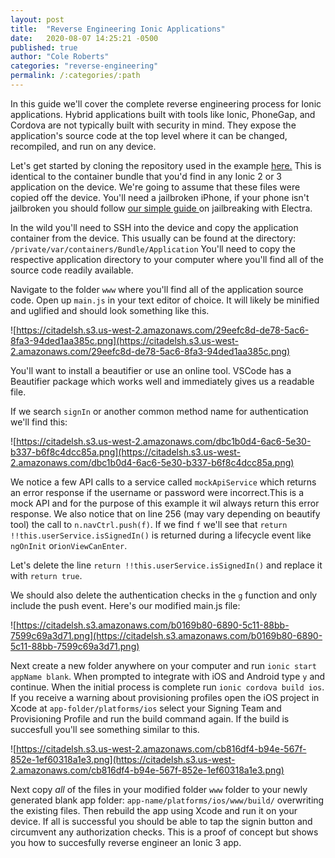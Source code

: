 ```yaml
---
layout: post
title:  "Reverse Engineering Ionic Applications"
date:   2020-08-07 14:25:21 -0500
published: true
author: "Cole Roberts"
categories: "reverse-engineering"
permalink: /:categories/:path
---
```

 In this guide we'll cover the complete reverse engineering process for Ionic applications. Hybrid applications built with tools like Ionic, PhoneGap, and Cordova are not typically built with security in mind. They expose the application's source code at the top level where it can be changed, recompiled, and run on any device. 

Let's get started by cloning the repository used in the example [here.](https://github.com/colealanroberts/ionic-reverse-engineering) This is identical to the container bundle that you'd find in any Ionic 2 or 3 application on the device. We're going to assume that these files were copied off the device. You'll need a jailbroken iPhone, if your phone isn't jailbroken you should follow [our simple guide ](https://www.citadel.sh/blog/jailbreaking-your-iphone-with-electra) on jailbreaking with Electra.

In the wild you'll need to SSH into the device and copy the application container from the device. This usually can be found at the directory: `/private/var/containers/Bundle/Application` You'll need to copy the respective application directory to your computer where you'll find all of the source code readily available.

Navigate to the folder `www` where you'll find all of the application source code. Open up `main.js` in your text editor of choice. It will likely be minified and uglified and should look something like this.

![https://citadelsh.s3.us-west-2.amazonaws.com/29eefc8d-de78-5ac6-8fa3-94ded1aa385c.png](https://citadelsh.s3.us-west-2.amazonaws.com/29eefc8d-de78-5ac6-8fa3-94ded1aa385c.png)

You'll want to install a beautifier or use an online tool. VSCode has a Beautifier package which works well and immediately gives us a readable file.

If we search `signIn` or another common method name for authentication we'll find this:

![https://citadelsh.s3.us-west-2.amazonaws.com/dbc1b0d4-6ac6-5e30-b337-b6f8c4dcc85a.png](https://citadelsh.s3.us-west-2.amazonaws.com/dbc1b0d4-6ac6-5e30-b337-b6f8c4dcc85a.png)

We notice a few API calls to a service called `mockApiService` which returns an error response if the username or password were incorrect.This is a mock API and for the purpose of this example it wil always return this error response. We also notice that on line 256 (may vary depending on beautify tool) the call to `n.navCtrl.push(f)`. If we find `f` we'll see that `return !!this.userService.isSignedIn()` is returned during a lifecycle event like `ngOnInit` or`ionViewCanEnter`.

Let's delete the line `return !!this.userService.isSignedIn()` and replace it with `return true`.

We should also delete the authentication checks in the `g` function and only include the push event. Here's our modified main.js file:

![https://citadelsh.s3.amazonaws.com/b0169b80-6890-5c11-88bb-7599c69a3d71.png](https://citadelsh.s3.amazonaws.com/b0169b80-6890-5c11-88bb-7599c69a3d71.png)

Next create a new folder anywhere on your computer and run `ionic start appName blank`. When prompted to integrate with iOS and Android type `y` and continue. When the initial process is complete run `ionic cordova build ios`. If you receive a warning about provisioning profiles open the iOS project in Xcode at `app-folder/platforms/ios` select your Signing Team and Provisioning Profile and run the build command again. If the build is succesfull you'll see something similar to this.

![https://citadelsh.s3.us-west-2.amazonaws.com/cb816df4-b94e-567f-852e-1ef60318a1e3.png](https://citadelsh.s3.us-west-2.amazonaws.com/cb816df4-b94e-567f-852e-1ef60318a1e3.png)

Next copy _all_ of the files in your modified folder `www` folder to your newly generated blank app folder: `app-name/platforms/ios/www/build/` overwriting the existing files. Then rebuild the app using Xcode and run it on your device. If all is successful you should be able to tap the signin button and circumvent any authorization checks. This is a proof of concept but shows you how to succesfully reverse engineer an Ionic 3 app.
